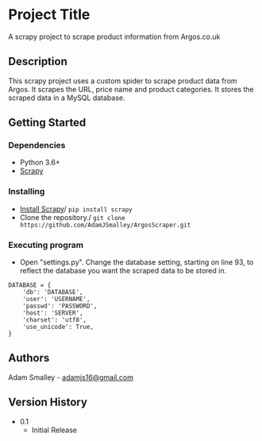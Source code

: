 # Project Title

A scrapy project to scrape product information from Argos.co.uk

## Description

This scrapy project uses a custom spider to scrape product data from Argos. It scrapes the URL, price name and product categories. It stores the scraped data in a MySQL database.

## Getting Started

### Dependencies

* Python 3.6+
* [Scrapy](https://scrapy.org/)

### Installing

* [Install Scrapy](https://github.com/scrapy/scrapy)/
`pip install scrapy`
* Clone the repository./
`git clone https://github.com/AdamJSmalley/ArgosScraper.git`

### Executing program

* Open "settings.py". Change the database setting, starting on line 93, to reflect the database you want the scraped data to be stored in.
```
DATABASE = {    
    'db': 'DATABASE',
    'user': 'USERNAME',
    'passwd': 'PASSWORD',
    'host': 'SERVER',
    'charset': 'utf8',    
    'use_unicode': True,    
}
```

## Authors

Adam Smalley - adamjs16@gmail.com

## Version History

* 0.1
    * Initial Release